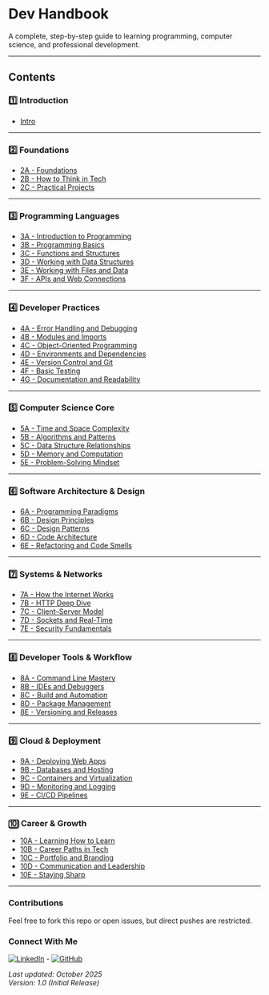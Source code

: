 
# Dev Handbook 
A complete, step-by-step guide to learning programming, computer science, and professional development.

---

## Contents

### 1️⃣ Introduction
- [Intro](1-intro/intro.md)

---

### 2️⃣ Foundations
- [2A - Foundations](2-foundations/2a-foundations.md)
- [2B - How to Think in Tech](2-foundations/2b-how-to-think-in-tech.md)
- [2C - Practical Projects](2-foundations/2c-practical-projects.md)

---

### 3️⃣ Programming Languages
- [3A - Introduction to Programming](3-programming-languages/3a-intro-to-programming.md)
- [3B - Programming Basics](3-programming-languages/3b-programming-basics.md)
- [3C - Functions and Structures](3-programming-languages/3c-functions-and-structures.md)
- [3D - Working with Data Structures](3-programming-languages/3d-working-with-data-structures.md)
- [3E - Working with Files and Data](3-programming-languages/3e-working-with-files-and-data.md)
- [3F - APIs and Web Connections](3-programming-languages/3f-apis-and-web-connections.md)

---

### 4️⃣ Developer Practices
- [4A - Error Handling and Debugging](4-developer-practices/4a-error-handling-and-debugging.md)
- [4B - Modules and Imports](4-developer-practices/4b-modules-and-imports.md)
- [4C - Object-Oriented Programming](4-developer-practices/4c-object-oriented-programming.md)
- [4D - Environments and Dependencies](4-developer-practices/4d-environments-and-dependencies.md)
- [4E - Version Control and Git](4-developer-practices/4e-version-control-and-git.md)
- [4F - Basic Testing](4-developer-practices/4f-basic-testing.md)
- [4G - Documentation and Readability](4-developer-practices/4g-documentation-and-readability.md)

---

### 5️⃣ Computer Science Core
- [5A - Time and Space Complexity](5-computer-science-core/5a-time-and-space-complexity.md)
- [5B - Algorithms and Patterns](5-computer-science-core/5b-algorithms-and-patterns.md)
- [5C - Data Structure Relationships](5-computer-science-core/5c-data-structure-relationships.md)
- [5D - Memory and Computation](5-computer-science-core/5d-memory-and-computation.md)
- [5E - Problem-Solving Mindset](5-computer-science-core/5e-problem-solving-mindset.md)

---

### 6️⃣ Software Architecture & Design
- [6A - Programming Paradigms](6-software-architecture-and-design/6a-programming-paradigms.md)
- [6B - Design Principles](6-software-architecture-and-design/6b-design-principles.md)
- [6C - Design Patterns](6-software-architecture-and-design/6c-design-patterns.md)
- [6D - Code Architecture](6-software-architecture-and-design/6d-code-architecture.md)
- [6E - Refactoring and Code Smells](6-software-architecture-and-design/6e-refactoring-and-code-smells.md)

---

### 7️⃣ Systems & Networks
- [7A - How the Internet Works](7-systems-and-networks/7a-how-the-internet-works.md)
- [7B - HTTP Deep Dive](7-systems-and-networks/7b-http-deep-dive.md)
- [7C - Client–Server Model](7-systems-and-networks/7c-client-server-model.md)
- [7D - Sockets and Real-Time](7-systems-and-networks/7d-sockets-and-realtime.md)
- [7E - Security Fundamentals](7-systems-and-networks/7e-security-fundamentals.md)

---

### 8️⃣ Developer Tools & Workflow
- [8A - Command Line Mastery](8-developer-tools-and-workflow/8a-command-line-mastery.md)
- [8B - IDEs and Debuggers](8-developer-tools-and-workflow/8b-ides-and-debuggers.md)
- [8C - Build and Automation](8-developer-tools-and-workflow/8c-build-and-automation.md)
- [8D - Package Management](8-developer-tools-and-workflow/8d-package-management.md)
- [8E - Versioning and Releases](8-developer-tools-and-workflow/8e-versioning-and-releases.md)

---

### 9️⃣ Cloud & Deployment
- [9A - Deploying Web Apps](9-cloud-and-deployment/9a-deploying-web-apps.md)
- [9B - Databases and Hosting](9-cloud-and-deployment/9b-databases-and-hosting.md)
- [9C - Containers and Virtualization](9-cloud-and-deployment/9c-containers-and-virtualization.md)
- [9D - Monitoring and Logging](9-cloud-and-deployment/9d-monitoring-and-logging.md)
- [9E - CI/CD Pipelines](9-cloud-and-deployment/9e-ci-cd-pipelines.md)

---

### 🔟 Career & Growth
- [10A - Learning How to Learn](10-career-and-growth/10a-learning-how-to-learn.md)
- [10B - Career Paths in Tech](10-career-and-growth/10b-career-paths-in-tech.md)
- [10C - Portfolio and Branding](10-career-and-growth/10c-portfolio-and-branding.md)
- [10D - Communication and Leadership](10-career-and-growth/10d-communication-and-leadership.md)
- [10E - Staying Sharp](10-career-and-growth/10e-staying-sharp.md)

---

### Contributions
Feel free to fork this repo or open issues, but direct pushes are restricted.

### Connect With Me 
[![LinkedIn](https://img.shields.io/badge/LinkedIn-Connect-blue "LinkedIn")](https://www.linkedin.com/in/zacharythomasallen/) - [![GitHub](https://img.shields.io/badge/GitHub-Profile-black "GitHub")](https://github.com/zacha0dev)

_Last updated: October 2025_  
_Version: 1.0 (Initial Release)_